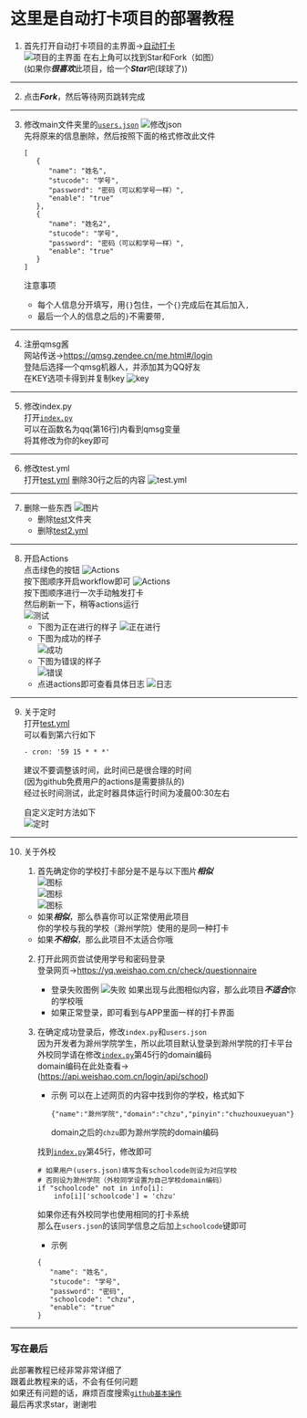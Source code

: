 # 这里是自动打卡项目的部署教程

1. 首先打开自动打卡项目的主界面->[自动打卡](https://github.com/xsk666/autopost)  
   ![项目的主界面](img/1.png)
   在右上角可以找到Star和Fork（如图）  
   (如果你***很喜欢***此项目，给一个***Star***吧(球球了))

---

2. 点击***Fork***，然后等待网页跳转完成

---

3. 修改main文件夹里的[`users.json`](../main/users.json)
   ![修改json](img/2.png)  
   先将原来的信息删除，然后按照下面的格式修改此文件

   ```
   [
      {
         "name": "姓名",
         "stucode": "学号",
         "password": "密码（可以和学号一样）",
         "enable": "true"
      },
      {
         "name": "姓名2",
         "stucode": "学号",
         "password": "密码（可以和学号一样）",
         "enable": "true"
      }
   ]
   ```

   注意事项
	
	* 每个人信息分开填写，用`{}`包住，一个`{}`完成后在其后加入`,`
	* 最后一个人的信息之后的`}`不需要带`,`

---

4. 注册qmsg酱  
   网站传送->https://qmsg.zendee.cn/me.html#/login  
   登陆后选择一个qmsg机器人，并添加其为QQ好友  
   在KEY选项卡得到并复制key
   ![key](img/3.png)

---

5. 修改index.py  
   打开[`index.py`](../main/index.py)   
   可以在函数名为qq(第16行)内看到qmsg变量  
   将其修改为你的key即可

---

6. 修改test.yml  
   打开[test.yml](../.github/workflows/test.yml)
   删除30行之后的内容
   ![test.yml](./img/4.png)

---

7. 删除一些东西
   ![图片](img/5.png)
	* 删除[test](../test)文件夹
	* 删除[test2.yml](../.github/workflows/test2.yml)

---

8. 开启Actions  
   点击绿色的按钮
   ![Actions](./img/6.png)  
   按下图顺序开启workflow即可
   ![Actions](./img/7.png)  
   按下图顺序进行一次手动触发打卡  
   然后刷新一下，稍等actions运行  
   ![测试](./img/8.png)
	* 下图为正在进行的样子
	  ![正在进行](./img/9.png)
	* 下图为成功的样子  
	  ![成功](./img/10.png)
	* 下图为错误的样子  
	  ![错误](./img/11.png)
	* 点进actions即可查看具体日志
	  ![日志](./img/12.png)

---

9. 关于定时  
   打开[test.yml](../.github/workflows/test.yml)  
   可以看到第六行如下
   ```
   - cron: '59 15 * * *'
   ```
   建议不要调整该时间，此时间已是很合理的时间   
   (因为github免费用户的actions是需要排队的)  
   经过长时间测试，此定时器具体运行时间为凌晨00:30左右

   自定义定时方法如下  
   ![定时](./img/cron.png)

---

10. 关于外校
	1. 首先确定你的学校打卡部分是不是与以下图片***相似***  
	   ![图标](./img/13.jpg)  
	   ![图标](./img/14.jpg)  
	   ![图标](./img/15.jpg)
	
	* 如果***相似***，那么恭喜你可以正常使用此项目  
	  你的学校与我的学校（滁州学院）使用的是同一种打卡
	* 如果***不相似***，那么此项目不太适合你哦
	
	2. 打开此网页尝试使用学号和密码登录  
	   登录网页->https://yq.weishao.com.cn/check/questionnaire
		* 登录失败图例
		  ![失败](./img/failed.png)
		  如果出现与此图相似内容，那么此项目***不适合***你的学校哦
		* 如果正常登录，即可看到与APP里面一样的打卡界面
	
	3. 在确定成功登录后，修改`index.py`和`users.json`  
	   因为开发者为滁州学院学生，所以此项目默认登录到滁州学院的打卡平台  
	   外校同学请在修改[`index.py`](../main/index.py)第45行的domain编码  
	   domain编码在此处查看->(https://api.weishao.com.cn/login/api/school)
		* 示例 可以在上述网页的内容中找到你的学校，格式如下
		   ```
		   {"name":"滁州学院","domain":"chzu","pinyin":"chuzhouxueyuan"}
		   ```
		  domain之后的`chzu`即为滁州学院的domain编码

	   找到[`index.py`](../main/index.py)第45行，修改即可
	   ```
	   # 如果用户(users.json)填写含有schoolcode则设为对应学校
	   # 否则设为滁州学院（外校同学设置为自己学校domain编码）
	   if "schoolcode" not in info[i]:
		   info[i]['schoolcode'] = 'chzu'
	   ```
	   如果你还有外校同学也使用相同的打卡系统  
	   那么在`users.json`的该同学信息之后加上`schoolcode`键即可
		* 示例
	   ```
	   {
		  "name": "姓名",
		  "stucode": "学号",
		  "password": "密码",
		  "schoolcode": "chzu",
		  "enable": "true"
	   }
	   ```

---

### 写在最后

此部署教程已经非常非常详细了   
跟着此教程来的话，不会有任何问题  
如果还有问题的话，麻烦百度搜索[`github基本操作`](https://www.baidu.com/s?ie=UTF-8&wd=github%E6%96%87%E4%BB%B6%E5%9F%BA%E6%9C%AC%E6%93%8D%E4%BD%9C)  
最后再求求star，谢谢啦
